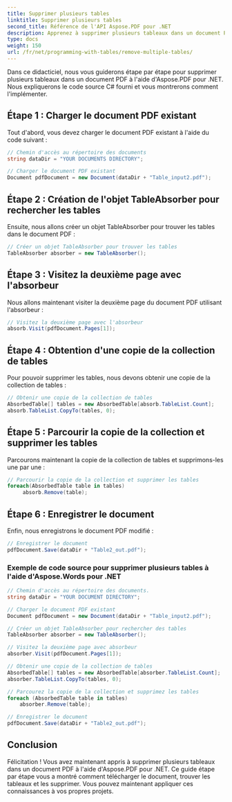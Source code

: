 ```yaml
---
title: Supprimer plusieurs tables
linktitle: Supprimer plusieurs tables
second_title: Référence de l'API Aspose.PDF pour .NET
description: Apprenez à supprimer plusieurs tableaux dans un document PDF à l'aide d'Aspose.PDF pour .NET.
type: docs
weight: 150
url: /fr/net/programming-with-tables/remove-multiple-tables/
---
```


Dans ce didacticiel, nous vous guiderons étape par étape pour supprimer plusieurs tableaux dans un document PDF à l'aide d'Aspose.PDF pour .NET. Nous expliquerons le code source C# fourni et vous montrerons comment l'implémenter.

## Étape 1 : Charger le document PDF existant
Tout d'abord, vous devez charger le document PDF existant à l'aide du code suivant :

```csharp
// Chemin d'accès au répertoire des documents
string dataDir = "YOUR DOCUMENTS DIRECTORY";

// Charger le document PDF existant
Document pdfDocument = new Document(dataDir + "Table_input2.pdf");
```

## Étape 2 : Création de l'objet TableAbsorber pour rechercher les tables
Ensuite, nous allons créer un objet TableAbsorber pour trouver les tables dans le document PDF :

```csharp
// Créer un objet TableAbsorber pour trouver les tables
TableAbsorber absorber = new TableAbsorber();
```

## Étape 3 : Visitez la deuxième page avec l'absorbeur
Nous allons maintenant visiter la deuxième page du document PDF utilisant l'absorbeur :

```csharp
// Visitez la deuxième page avec l'absorbeur
absorb.Visit(pdfDocument.Pages[1]);
```

## Étape 4 : Obtention d'une copie de la collection de tables
Pour pouvoir supprimer les tables, nous devons obtenir une copie de la collection de tables :

```csharp
// Obtenir une copie de la collection de tables
AbsorbedTable[] tables = new AbsorbedTable[absorb.TableList.Count];
absorb.TableList.CopyTo(tables, 0);
```

## Étape 5 : Parcourir la copie de la collection et supprimer les tables
Parcourons maintenant la copie de la collection de tables et supprimons-les une par une :

```csharp
// Parcourir la copie de la collection et supprimer les tables
foreach(AbsorbedTable table in tables)
     absorb.Remove(table);
```

## Étape 6 : Enregistrer le document
Enfin, nous enregistrons le document PDF modifié :

```csharp
// Enregistrer le document
pdfDocument.Save(dataDir + "Table2_out.pdf");
```

### Exemple de code source pour supprimer plusieurs tables à l'aide d'Aspose.Words pour .NET

```csharp
// Chemin d'accès au répertoire des documents.
string dataDir = "YOUR DOCUMENT DIRECTORY";

// Charger le document PDF existant
Document pdfDocument = new Document(dataDir + "Table_input2.pdf");

// Créer un objet TableAbsorber pour rechercher des tables
TableAbsorber absorber = new TableAbsorber();

// Visitez la deuxième page avec absorbeur
absorber.Visit(pdfDocument.Pages[1]);

// Obtenir une copie de la collection de tables
AbsorbedTable[] tables = new AbsorbedTable[absorber.TableList.Count];
absorber.TableList.CopyTo(tables, 0);

// Parcourez la copie de la collection et supprimez les tables
foreach (AbsorbedTable table in tables)
	absorber.Remove(table);

// Enregistrer le document
pdfDocument.Save(dataDir + "Table2_out.pdf");
```

## Conclusion
Félicitation ! Vous avez maintenant appris à supprimer plusieurs tableaux dans un document PDF à l'aide d'Aspose.PDF pour .NET. Ce guide étape par étape vous a montré comment télécharger le document, trouver les tableaux et les supprimer. Vous pouvez maintenant appliquer ces connaissances à vos propres projets.